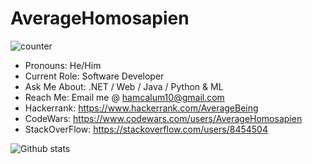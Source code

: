 # AverageHomosapien

![counter](https://enu3dh16cpjvixi.m.pipedream.net)

* Pronouns: 		  He/Him
* Current Role: 	Software Developer
* Ask Me About:		.NET / Web / Java / Python & ML 
* Reach Me:	      Email me @ hamcalum10@gmail.com
* Hackerrank:		  https://www.hackerrank.com/AverageBeing
* CodeWars:			  https://www.codewars.com/users/AverageHomosapien
* StackOverFlow:	https://stackoverflow.com/users/8454504


![Github stats](https://github-readme-stats.vercel.app/api?username=AverageHomosapien)
